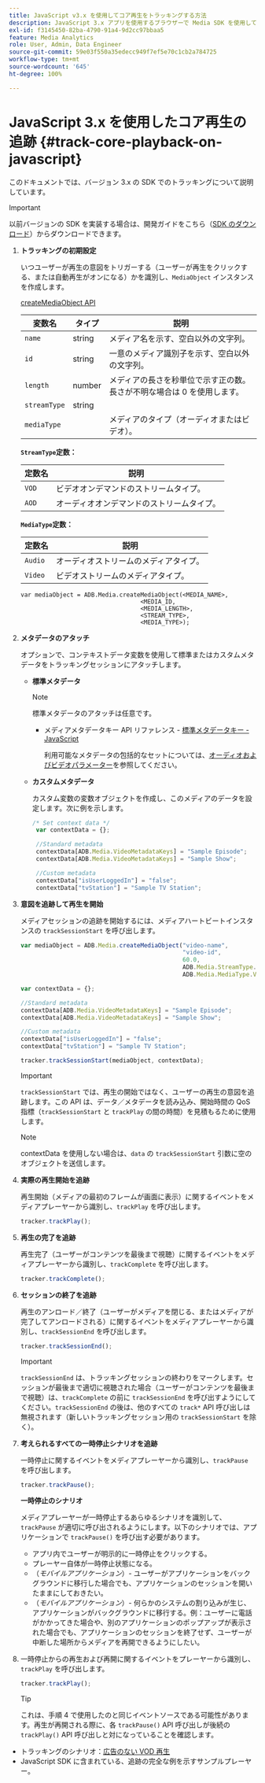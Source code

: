 ```yaml
---
title: JavaScript v3.x を使用してコア再生をトラッキングする方法
description: JavaScript 3.x アプリを使用するブラウザーで Media SDK を使用してコアトラッキングを実装する方法を説明します。
exl-id: f3145450-82ba-4790-91a4-9d2cc97bbaa5
feature: Media Analytics
role: User, Admin, Data Engineer
source-git-commit: 59e03f550a35edecc949f7ef5e70c1cb2a784725
workflow-type: tm+mt
source-wordcount: '645'
ht-degree: 100%

---
```


# JavaScript 3.x を使用したコア再生の追跡 {#track-core-playback-on-javascript}

このドキュメントでは、バージョン 3.x の SDK でのトラッキングについて説明しています。

>[!IMPORTANT]
>
>以前バージョンの SDK を実装する場合は、開発ガイドをこちら（[SDK のダウンロード](/help/getting-started/download-sdks.md)）からダウンロードできます。

1. **トラッキングの初期設定**

   いつユーザーが再生の意図をトリガーする（ユーザーが再生をクリックする、または自動再生がオンになる）かを識別し、`MediaObject` インスタンスを作成します。

   [createMediaObject API](https://adobe-marketing-cloud.github.io/media-sdks/reference/javascript/MediaHeartbeat.html#.createMediaObject)

   | 変数名 | タイプ | 説明 |
   | --- | --- | --- |
   | `name` | string | メディア名を示す、空白以外の文字列。 |
   | `id` | string | 一意のメディア識別子を示す、空白以外の文字列。 |
   | `length` | number | メディアの長さを秒単位で示す正の数。長さが不明な場合は 0 を使用します。 |
   | `streamType` | string |   |
   | `mediaType` | | メディアのタイプ（オーディオまたはビデオ）。 |

   **`StreamType`定数：**

   | 定数名 | 説明   |
   |---|---|
   | `VOD` | ビデオオンデマンドのストリームタイプ。 |
   | `AOD` | オーディオオンデマンドのストリームタイプ。 |

   **`MediaType`定数：**

   | 定数名 | 説明 |
   |---|---|
   | `Audio` | オーディオストリームのメディアタイプ。 |
   | `Video` | ビデオストリームのメディアタイプ。 |

   ```
   var mediaObject = ADB.Media.createMediaObject(<MEDIA_NAME>,
                                     <MEDIA_ID,
                                     <MEDIA_LENGTH>,
                                     <STREAM_TYPE>,
                                     <MEDIA_TYPE>);
   ```

1. **メタデータのアタッチ**

   オプションで、コンテキストデータ変数を使用して標準またはカスタムメタデータをトラッキングセッションにアタッチします。

   * **標準メタデータ**

     >[!NOTE]
     >
     >標準メタデータのアタッチは任意です。

      * メディアメタデータキー API リファレンス - [標準メタデータキー - JavaScript](https://adobe-marketing-cloud.github.io/media-sdks/reference/javascript)

        利用可能なメタデータの包括的なセットについては、[オーディオおよびビデオパラメーター](/help/implementation/variables/audio-video-parameters.md)を参照してください。

   * **カスタムメタデータ**

     カスタム変数の変数オブジェクトを作成し、このメディアのデータを設定します。次に例を示します。

     ```js
     /* Set context data */
      var contextData = {};
     
      //Standard metadata
      contextData[ADB.Media.VideoMetadataKeys] = "Sample Episode";
      contextData[ADB.Media.VideoMetadataKeys] = "Sample Show";
     
      //Custom metadata
      contextData["isUserLoggedIn"] = "false";
      contextData["tvStation"] = "Sample TV Station";
     ```

1. **意図を追跡して再生を開始**

   メディアセッションの追跡を開始するには、メディアハートビートインスタンスの `trackSessionStart` を呼び出します。

   ```js
   var mediaObject = ADB.Media.createMediaObject("video-name",
                                                 "video-id",
                                                 60.0,
                                                 ADB.Media.StreamType.VOD,
                                                 ADB.Media.MediaType.Video);
   
   var contextData = {};
   
   //Standard metadata
   contextData[ADB.Media.VideoMetadataKeys] = "Sample Episode";
   contextData[ADB.Media.VideoMetadataKeys] = "Sample Show";
   
   //Custom metadata
   contextData["isUserLoggedIn"] = "false";
   contextData["tvStation"] = "Sample TV Station";
   
   tracker.trackSessionStart(mediaObject, contextData);
   ```

   >[!IMPORTANT]
   >
   >`trackSessionStart` では、再生の開始ではなく、ユーザーの再生の意図を追跡します。この API は、データ／メタデータを読み込み、開始時間の QoS 指標（`trackSessionStart` と `trackPlay` の間の時間）を見積もるために使用します。

   >[!NOTE]
   >
   >contextData を使用しない場合は、`data` の `trackSessionStart` 引数に空のオブジェクトを送信します。

1. **実際の再生開始を追跡**

   再生開始（メディアの最初のフレームが画面に表示）に関するイベントをメディアプレーヤーから識別し、`trackPlay` を呼び出します。

   ```js
   tracker.trackPlay();
   ```

1. **再生の完了を追跡**

   再生完了（ユーザーがコンテンツを最後まで視聴）に関するイベントをメディアプレーヤーから識別し、`trackComplete` を呼び出します。

   ```js
   tracker.trackComplete();
   ```

1. **セッションの終了を追跡**

   再生のアンロード／終了（ユーザーがメディアを閉じる、またはメディアが完了してアンロードされる）に関するイベントをメディアプレーヤーから識別し、`trackSessionEnd` を呼び出します。

   ```js
   tracker.trackSessionEnd();
   ```

   >[!IMPORTANT]
   >
   >`trackSessionEnd` は、トラッキングセッションの終わりをマークします。セッションが最後まで適切に視聴された場合（ユーザーがコンテンツを最後まで視聴）は、`trackComplete` の前に `trackSessionEnd` を呼び出すようにしてください。`trackSessionEnd` の後は、他のすべての `track*` API 呼び出しは無視されます（新しいトラッキングセッション用の `trackSessionStart` を除く）。

1. **考えられるすべての一時停止シナリオを追跡**

   一時停止に関するイベントをメディアプレーヤーから識別し、`trackPause` を呼び出します。

   ```js
   tracker.trackPause();
   ```

   **一時停止のシナリオ**

   メディアプレーヤーが一時停止するあらゆるシナリオを識別して、`trackPause` が適切に呼び出されるようにします。以下のシナリオでは、アプリケーションで `trackPause()` を呼び出す必要があります。

   * アプリ内でユーザーが明示的に一時停止をクリックする。
   * プレーヤー自体が一時停止状態になる。
   * （*モバイルアプリケーション*）- ユーザーがアプリケーションをバックグラウンドに移行した場合でも、アプリケーションのセッションを開いたままにしておきたい。
   * （*モバイルアプリケーション*）- 何らかのシステムの割り込みが生じ、アプリケーションがバックグラウンドに移行する。例：ユーザーに電話がかかってきた場合や、別のアプリケーションのポップアップが表示された場合でも、アプリケーションのセッションを終了せず、ユーザーが中断した場所からメディアを再開できるようにしたい。

1. 一時停止からの再生および再開に関するイベントをプレーヤーから識別し、`trackPlay` を呼び出します。

   ```js
   tracker.trackPlay();
   ```

   >[!TIP]
   >
   >これは、手順 4 で使用したのと同じイベントソースである可能性があります。再生が再開される際に、各 `trackPause()` API 呼び出しが後続の `trackPlay()` API 呼び出しと対になっていることを確認します。

* トラッキングのシナリオ：[広告のない VOD 再生](/help/use-cases/tracking-scenarios/vod-no-intrs-details.md)
* JavaScript SDK に含まれている、追跡の完全な例を示すサンプルプレーヤー。
